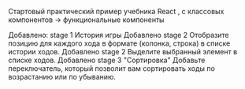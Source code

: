 Стартовый практический пример учебника Reaсt , с классовых компонентов -> функциональные компоненты

Добавлено: stage 1 История игры
Добавлено stage 2 Отобразите позицию для каждого хода в формате (колонка, строка) в списке истории ходов.
Добавлено stage 2 Выделите выбранный элемент в списке ходов.
Добавлено stage 3 "Сортировка" Добавьте переключатель, который позволит вам сортировать ходы по возрастанию или по убыванию.